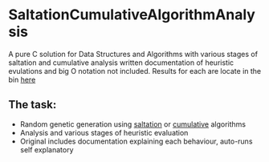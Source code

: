 # SaltationCumulativeAlgorithmAnalysis

<p>A pure C solution for Data Structures and Algorithms with various stages of saltation and cumulative analysis written documentation of heuristic evulations and big O notation not included. Results for each are locate in the bin <a href="https://github.com/fabianfranklinhuffstead/saltationCumulativeAlgorithmAnalysis/tree/master/bin">here</a></p>

<h2>The task: </h2>
<ul>
  <li>Random genetic generation using <a href="https://en.oxforddictionaries.com/definition/saltation">saltation</a> or <a href="https://en.oxforddictionaries.com/definition/cumulative">cumulative</a> algorithms</li>
  <li>Analysis and various stages of heuristic evaluation</li>
  <li>Original includes documentation explaining each behaviour, auto-runs self explanatory</li>
</ul>
